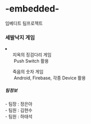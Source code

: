 # -embedded-
임베디트 팀프로젝트

<h3>세발낙지 게임</h3>

<li>
  <ul>지옥의 징검다리 게임<br>&nbsp;Push Switch 활용</ul>
  <ul>죽음의 숫자 게임<br>&nbsp;Android, Firebase, 각종 Device 활용</ul>
</li>

<h5>팀정보</h5>
- 팀장 : 정은아<br>
- 팀원 : 김현수<br>
- 팀원 : 하태석<br>

